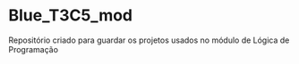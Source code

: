 # Blue_T3C5_mod
Repositório criado para guardar os projetos usados no módulo de Lógica de Programação
